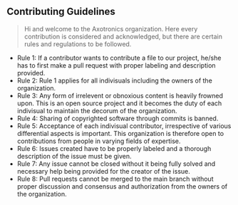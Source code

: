 ## Contributing Guidelines 

> Hi and welcome to the Axotronics organization. Here every contribution is considered and acknowledged, but there are certain rules and regulations to be followed.

*  Rule 1: If a contributor wants to contribute a file to our project, he/she has to first make a pull request with proper labeling and description provided.
*  Rule 2: Rule 1 applies for all indivisuals including the owners of the organization.
*  Rule 3: Any form of irrelevent or obnoxious content is heavily frowned upon. This is an open source project and it becomes the duty of each indivisual to maintain the decorum of the organization.
*  Rule 4: Sharing of copyrighted software through commits is banned.
*  Rule 5: Acceptance of each indivisual contributor, irrespective of various differential aspects is important. This organization is therefore open to contributions from people in varying fields of expertise.
*  Rule 6: Issues created have to be properly labeled and a thorough description of the issue must be given.
*  Rule 7: Any issue cannot be closed without it being fully solved and necessary help being provided for the creator of the issue.
*  Rule 8: Pull requests cannot be merged to the main branch without proper discussion and consensus and authorization from the owners of the organization.
